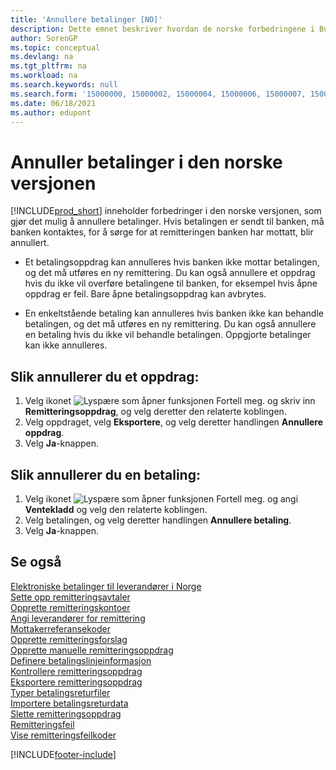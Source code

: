```yaml
---
title: 'Annullere betalinger [NO]'
description: Dette emnet beskriver hvordan de norske forbedringene i Business Central lar deg annullere betalinger og remitteringer mottatt.
author: SorenGP
ms.topic: conceptual
ms.devlang: na
ms.tgt_pltfrm: na
ms.workload: na
ms.search.keywords: null
ms.search.form: '15000000, 15000002, 15000004, 15000006, 15000007, 15000010'
ms.date: 06/18/2021
ms.author: edupont
---
```

# <a name="cancel-payments-in-the-norwegian-version"></a><a name="cancel-payments-in-the-norwegian-version"></a>Annuller betalinger i den norske versjonen

[!INCLUDE[prod_short](../../includes/prod_short.md)] inneholder forbedringer i den norske versjonen, som gjør det mulig å annullere betalinger. Hvis betalingen er sendt til banken, må banken kontaktes, for å sørge for at remitteringen banken har mottatt, blir annullert.  

- Et betalingsoppdrag kan annulleres hvis banken ikke mottar betalingen, og det må utføres en ny remittering. Du kan også annullere et oppdrag hvis du ikke vil overføre betalingene til banken, for eksempel hvis åpne oppdrag er feil. Bare åpne betalingsoppdrag kan avbrytes.  

- En enkeltstående betaling kan annulleres hvis banken ikke kan behandle betalingen, og det må utføres en ny remittering. Du kan også annullere en betaling hvis du ikke vil behandle betalingen. Oppgjorte betalinger kan ikke annulleres.  

## <a name="to-cancel-a-payment-order"></a><a name="to-cancel-a-payment-order"></a>Slik annullerer du et oppdrag:

1. Velg ikonet ![Lyspære som åpner funksjonen Fortell meg.](../../media/ui-search/search_small.png "Fortell hva du vil gjøre") og skriv inn **Remitteringsoppdrag**, og velg deretter den relaterte koblingen.  
2. Velg oppdraget, velg **Eksportere**, og velg deretter handlingen **Annullere oppdrag**.  
3. Velg **Ja**-knappen.  

## <a name="to-cancel-a-payment"></a><a name="to-cancel-a-payment"></a>Slik annullerer du en betaling:

1. Velg ikonet ![Lyspære som åpner funksjonen Fortell meg.](../../media/ui-search/search_small.png "Fortell hva du vil gjøre") og angi **Ventekladd** og velg den relaterte koblingen.  
2. Velg betalingen, og velg deretter handlingen **Annullere betaling**.  
3. Velg **Ja**-knappen.  

## <a name="ee-also"></a><a name="ee-also"></a>Se også

 [Elektroniske betalinger til leverandører i Norge](electronic-payments-to-vendors-in-norway.md)   
 [Sette opp remitteringsavtaler](how-to-set-up-remittance-agreements.md)   
 [Opprette remitteringskontoer](how-to-create-remittance-accounts.md)   
 [Angi leverandører for remittering](how-to-set-up-vendors-for-remittance.md)   
 [Mottakerreferansekoder](recipient-reference-codes.md)   
 [Opprette remitteringsforslag](how-to-create-remittance-suggestions.md)   
 [Opprette manuelle remitteringsoppdrag](how-to-create-manual-remittance-payments.md)   
 [Definere betalingslinjeinformasjon](how-to-set-up-payment-line-information.md)   
 [Kontrollere remitteringsoppdrag](how-to-test-remittance-payments.md)   
 [Eksportere remitteringsoppdrag](how-to-export-remittance-payments.md)   
 [Typer betalingsreturfiler](types-of-payment-returns-files.md)   
 [Importere betalingsreturdata](how-to-import-payment-return-data.md)   
 [Slette remitteringsoppdrag](how-to-delete-remittance-payment-orders.md)   
 [Remitteringsfeil](remittance-errors.md)   
 [Vise remitteringsfeilkoder](how-to-view-remittance-error-codes.md)


[!INCLUDE[footer-include](../../includes/footer-banner.md)]
